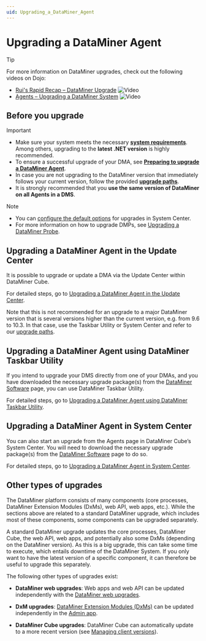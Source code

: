 ```yaml
---
uid: Upgrading_a_DataMiner_Agent
---
```


# Upgrading a DataMiner Agent

> [!TIP]
> For more information on DataMiner upgrades, check out the following videos on Dojo:
>
> - [Rui's Rapid Recap – DataMiner Upgrade](https://community.dataminer.services/video/ruis-rapid-recap-dataminer-upgrade/) ![Video](~/user-guide/images/video_Duo.png)
> - [Agents – Upgrading a DataMiner System](https://community.dataminer.services/video/agents-upgrading-a-dataminer-system/) ![Video](~/user-guide/images/video_Duo.png)

## Before you upgrade

> [!IMPORTANT]
>
> - Make sure your system meets the necessary [**system requirements**](xref:DataMiner_Compute_Requirements). Among others, upgrading to the **latest .NET version** is highly recommended.
> - To ensure a successful upgrade of your DMA, see [**Preparing to upgrade a DataMiner Agent**](xref:Preparing_to_upgrade_a_DataMiner_Agent).
> - In case you are not upgrading to the DataMiner version that immediately follows your current version, follow the provided [**upgrade paths**](xref:Upgrade_Paths).
> - It is strongly recommended that you **use the same version of DataMiner on all Agents in a DMS**.

> [!NOTE]
>
> - You can [configure the default options](xref:Configuring_the_default_upgrade_options) for upgrades in System Center.
> - For more information on how to upgrade DMPs, see [Upgrading a DataMiner Probe](xref:upgrading_a_dataminer_probe).

## Upgrading a DataMiner Agent in the Update Center

It is possible to upgrade or update a DMA via the Update Center within DataMiner Cube.

For detailed steps, go to [Upgrading a DataMiner Agent in the Update Center](xref:Upgrading_a_DataMiner_Agent_in_the_Update_Center).

Note that this is not recommended for an upgrade to a major DataMiner version that is several versions higher than the current version, e.g. from 9.6 to 10.3. In that case, use the Taskbar Utility or System Center and refer to our [upgrade paths](xref:Upgrade_Paths).

## Upgrading a DataMiner Agent using DataMiner Taskbar Utility

If you intend to upgrade your DMS directly from one of your DMAs, and you have downloaded the necessary upgrade package(s) from the [DataMiner Software](https://community.dataminer.services/downloads/) page, you can use DataMiner Taskbar Utility.

For detailed steps, go to [Upgrading a DataMiner Agent using DataMiner Taskbar Utility](xref:Upgrading_a_DataMiner_Agent_using_DataMiner_Taskbar_Utility).

## Upgrading a DataMiner Agent in System Center

You can also start an upgrade from the Agents page in DataMiner Cube’s System Center. You will need to download the necessary upgrade package(s) from the [DataMiner Software](https://community.dataminer.services/downloads/) page to do so.

For detailed steps, go to [Upgrading a DataMiner Agent in System Center](xref:Upgrading_a_DataMiner_Agent_in_System_Center).

## Other types of upgrades

The DataMiner platform consists of many components (core processes, DataMiner Extension Modules (DxMs), web API, web apps, etc.). While the sections above are related to a standard DataMiner upgrade, which includes most of these components, some components can be upgraded separately.

A standard DataMiner upgrade updates the core processes, DataMiner Cube, the web API, web apps, and potentially also some DxMs (depending on the DataMiner version). As this is a big upgrade, this can take some time to execute, which entails downtime of the DataMiner System. If you only want to have the latest version of a specific component, it can therefore be useful to upgrade this separately.

The following other types of upgrades exist:

- **DataMiner web upgrades**: Web apps and web API can be updated independently with the [DataMiner web upgrades](xref:Upgrading_Downgrading_Webapps).

- **DxM upgrades**: [DataMiner Extension Modules (DxMs)](xref:DataMinerExtensionModules) can be updated independently in the [Admin app](https://admin.dataminer.services).

- **DataMiner Cube upgrades**: DataMiner Cube can automatically update to a more recent version (see [Managing client versions](xref:DMA_configuration_related_to_client_applications#managing-client-versions)).
